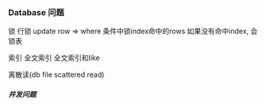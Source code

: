 ### Database 问题

锁
    行锁
        update row => where 条件中锁index命中的rows
                      如果没有命中index, 会锁表

索引
    全文索引
        全文索引和like

离散读(db file scattered read)

##### 并发问题   
    